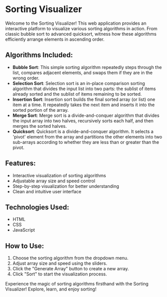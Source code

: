# Sorting Visualizer

Welcome to the Sorting Visualizer! This web application provides an interactive platform to visualize various sorting algorithms in action. From classic bubble sort to advanced quicksort, witness how these algorithms efficiently arrange elements in ascending order.

## Algorithms Included:
- **Bubble Sort**: This simple sorting algorithm repeatedly steps through the list, compares adjacent elements, and swaps them if they are in the wrong order.
- **Selection Sort**: Selection sort is an in-place comparison sorting algorithm that divides the input list into two parts: the sublist of items already sorted and the sublist of items remaining to be sorted.
- **Insertion Sort**: Insertion sort builds the final sorted array (or list) one item at a time. It repeatedly takes the next item and inserts it into the sorted portion of the array.
- **Merge Sort**: Merge sort is a divide-and-conquer algorithm that divides the input array into two halves, recursively sorts each half, and then merges the sorted halves.
- **Quicksort**: Quicksort is a divide-and-conquer algorithm. It selects a 'pivot' element from the array and partitions the other elements into two sub-arrays according to whether they are less than or greater than the pivot.

## Features:
- Interactive visualization of sorting algorithms
- Adjustable array size and speed control
- Step-by-step visualization for better understanding
- Clean and intuitive user interface

## Technologies Used:
- HTML
- CSS
- JavaScript

## How to Use:
1. Choose the sorting algorithm from the dropdown menu.
2. Adjust array size and speed using the sliders.
3. Click the "Generate Array" button to create a new array.
4. Click "Sort" to start the visualization process.

Experience the magic of sorting algorithms firsthand with the Sorting Visualizer! Explore, learn, and enjoy sorting!

